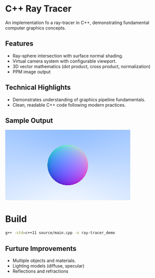 
# C++ Ray Tracer

An implementation fo a ray-tracer in C++, demonstrating fundamental computer graphics concepts.

## Features

- Ray-sphere intersection with surface normal shading.
- Virtual camera system with configurable viewport.
- 3D vector mathematics (dot product, cross product, normalization)
- PPM image output

## Technical Highlights

- Demonstrates understanding of graphics pipeline fundamentals.
- Clean, readable C++ code following modern practices.

## Sample Output

![Ray Traced Sphere](ray-tracer_demo_output.jpg)

# Build

```bash
g++ -std=c++11 source/main.cpp -o ray-tracer_demo
```

## Furture Improvements

- Multiple objects and materials.
- Lighting models (diffuse, specular)
- Reflections and refractions